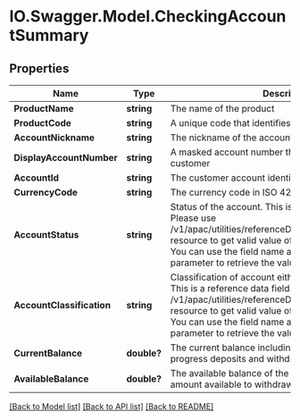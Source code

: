 # IO.Swagger.Model.CheckingAccountSummary
## Properties

Name | Type | Description | Notes
------------ | ------------- | ------------- | -------------
**ProductName** | **string** | The name of the product | [optional] 
**ProductCode** | **string** | A unique code that identifies the product | [optional] 
**AccountNickname** | **string** | The nickname of the account assigned by the customer | [optional] 
**DisplayAccountNumber** | **string** | A masked account number that can be displayed to the customer | [optional] 
**AccountId** | **string** | The customer account identifier in encrypted format. | [optional] 
**CurrencyCode** | **string** | The currency code in ISO 4217 format | [optional] 
**AccountStatus** | **string** | Status of the account. This is a reference data field. Please use /v1/apac/utilities/referenceData/{accountStatus} resource to get valid value of this field with description. You can use the field name as the referenceCode parameter to retrieve the values. | [optional] 
**AccountClassification** | **string** | Classification of account either as ASSET or LIABILITY. This is a reference data field. Please use /v1/apac/utilities/referenceData/{accountClassification} resource to get valid value of this field with description. You can use the field name as the referenceCode parameter to retrieve the values. | [optional] 
**CurrentBalance** | **double?** | The current balance including any pending or in progress deposits and withdrawals | [optional] 
**AvailableBalance** | **double?** | The available balance of the saving account. It is the amount available  to withdraw or transfer immediately | [optional] 

[[Back to Model list]](../README.md#documentation-for-models) [[Back to API list]](../README.md#documentation-for-api-endpoints) [[Back to README]](../README.md)

